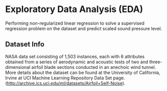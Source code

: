 # Exploratory Data Analysis (EDA)
Performing non-regularized linear regression to solve a supervised regression problem on the dataset and
predict scaled sound pressure level.

## Dataset Info
NASA data set consisting of 1,503 instances, each with 6 attributes obtained from a series of aerodynamic and 
acoustic tests of two and three-dimensional airfoil blade sections conducted in an anechoic wind tunnel.
More details about the dataset can be found at the University of California, Irvine at UCI Machine Learning Repository Data Set page.
(http://archive.ics.uci.edu/ml/datasets/Airfoil+Self-Noise).
